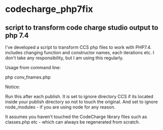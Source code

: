 # codecharge_php7fix
script to transform code charge studio output to php 7.4
----------------------------------------------------------------------
I've developed a script to transform CCS php files to work with PHP7.4. includes changing function and constructor names,
each iterations etc. I don't take any responsibility, but I am using this regularly.

Usage from command line:

php conv_fnames.php <path to project dir after publish>

Notice:

Run this after each publish. 
It is set to ignore directory CCS if its located inside your publish directory so not to touch the original. 
And set to ignore node_modules - if you are using node for any reason.

It assumes you haven't touched the CodeCharge library files such as classes.php etc - 
which can always be regenerated from scratch.
